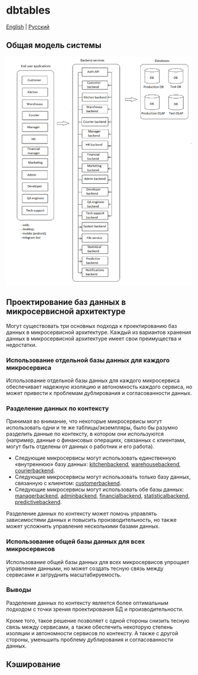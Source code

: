 # dbtables

[English](README.md) | [Русский](README.ru.md)

## Общая модель системы 

![system_overall](img/system_overall.png)

## Проектирование баз данных в микросервисной архитектуре

Могут существовать три основных подхода к проектированию баз данных в микросервисной архитектуре.
Каждый из вариантов хранения данных в микросервисной архитектуре имеет свои преимущества и недостатки.

### Использование отдельной базы данных для каждого микросервиса

Использование отдельной базы данных для каждого микросервиса обеспечивает надежную изоляцию и автономность каждого сервиса, но может привести к проблемам дублирования и согласованности данных.

### Разделение данных по контексту

Принимая во внимание, что некоторые микросервисы могут использовать одни и те же таблицы/экземпляры, было бы разумно разделить данные по контексту, в котором они используются (например, данные о финансовых операциях, связанных с клиентами, могут быть отделены от данных о работник и его работа).

- Следующие микросервисы могут использовать единственную «внутреннюю» базу данных: [kitchenbackend](../backend/kitchenbackend.md), [warehousebackend](../backend/warehousebackend.md), [courierbackend](../backend/courierbackend.md). 
- Следующие микросервисы могут использовать только базу данных, связанную с клиентом: [customerbackend](../backend/customerbackend.md). 
- Следующие микросервисы могут использовать обе базы данных: [managerbackend](../backend/managerbackend.md), [adminbackend](../backend/adminbackend.md), [financialbackend](../backend/financialbackend.md), [statisticalbackend](../backend/statisticalbackend.md), [predictivebackend](../backend/predictivebackend.md).

Разделение данных по контексту может помочь управлять зависимостями данных и повысить производительность, но также может усложнить управление несколькими базами данных.

### Использование общей базы данных для всех микросервисов

Использование общей базы данных для всех микросервисов упрощает управление данными, но может создать тесную связь между сервисами и затруднить масштабируемость.

### Выводы

Разделение данных по контексту является более оптимальным подходом с точки зрения проектирования БД и производительности. 

Кроме того, такое решение позволяет с одной стороны снизить тесную связь между сервисами, а также обеспечить некоторую степень изоляции и автономности сервисов по контексту. 
А также с другой стороны, уменьшить проблему дублирования и согласованности данных. 

## Кэширование
